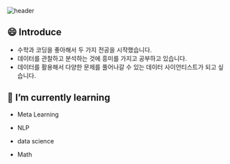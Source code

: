 ![header](https://capsule-render.vercel.app/api?type=rect&color=timeGradient&height=200&section=header&text=ChangHaeJung%20&animation=twinkling&fontSize=60)

<!--
**jungchanghae/jungchanghae** is a ✨ _special_ ✨ repository because its `README.md` (this file) appears on your GitHub profile.

Here are some ideas to get you started:
- 🔭 I’m currently studing on 
- 👯 I’m looking to collaborate on ...
- 🤔 I’m looking for help with ...
- 💬 Ask me about ...
- 📫 How to reach me: ...
- 😄 Pronouns: ...
- ⚡ Fun fact: ...
-->

## 😄 Introduce
- 수학과 코딩을 좋아해서 두 가지 전공을 시작했습니다.
- 데이터를 관찰하고 분석하는 것에 흥미를 가지고 공부하고 있습니다.
- 데이터를 활용해서 다양한 문제를 풀어나갈 수 있는 데이터 사이언티스트가 되고 싶습니다.


## 🌱 I’m currently learning 
- Meta Learning
- NLP

- data science
- Math

